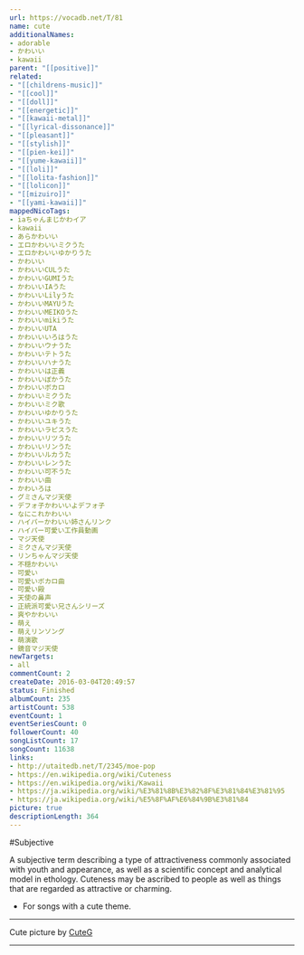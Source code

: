 ```yaml
---
url: https://vocadb.net/T/81
name: cute
additionalNames: 
- adorable
- かわいい
- kawaii
parent: "[[positive]]"
related:
- "[[childrens-music]]"
- "[[cool]]"
- "[[doll]]"
- "[[energetic]]"
- "[[kawaii-metal]]"
- "[[lyrical-dissonance]]"
- "[[pleasant]]"
- "[[stylish]]"
- "[[pien-kei]]"
- "[[yume-kawaii]]"
- "[[loli]]"
- "[[lolita-fashion]]"
- "[[lolicon]]"
- "[[mizuiro]]"
- "[[yami-kawaii]]"
mappedNicoTags:
- iaちゃんまじかわイア
- kawaii
- あらかわいい
- エロかわいいミクうた
- エロかわいいゆかりうた
- かわいい
- かわいいCULうた
- かわいいGUMIうた
- かわいいIAうた
- かわいいLilyうた
- かわいいMAYUうた
- かわいいMEIKOうた
- かわいいmikiうた
- かわいいUTA
- かわいいいろはうた
- かわいいウナうた
- かわいいテトうた
- かわいいハナうた
- かわいいは正義
- かわいいぼかうた
- かわいいボカロ
- かわいいミクうた
- かわいいミク歌
- かわいいゆかりうた
- かわいいユキうた
- かわいいラピスうた
- かわいいリツうた
- かわいいリンうた
- かわいいルカうた
- かわいいレンうた
- かわいい可不うた
- かわいい曲
- かわいろは
- グミさんマジ天使
- デフォ子かわいいよデフォ子
- なにこれかわいい
- ハイパーかわいい姉さんリンク
- ハイパー可愛い工作員動画
- マジ天使
- ミクさんマジ天使
- リンちゃんマジ天使
- 不穏かわいい
- 可愛い
- 可愛いボカロ曲
- 可愛い殿
- 天使の鼻声
- 正統派可愛い兄さんシリーズ
- 爽やかわいい
- 萌え
- 萌えリンソング
- 萌演歌
- 鏡音マジ天使
newTargets:
- all
commentCount: 2
createDate: 2016-03-04T20:49:57
status: Finished
albumCount: 235
artistCount: 538
eventCount: 1
eventSeriesCount: 0
followerCount: 40
songListCount: 17
songCount: 11638
links: 
- http://utaitedb.net/T/2345/moe-pop
- https://en.wikipedia.org/wiki/Cuteness
- https://en.wikipedia.org/wiki/Kawaii
- https://ja.wikipedia.org/wiki/%E3%81%8B%E3%82%8F%E3%81%84%E3%81%95
- https://ja.wikipedia.org/wiki/%E5%8F%AF%E6%84%9B%E3%81%84
picture: true
descriptionLength: 364
---
```


#Subjective

A subjective term describing a type of attractiveness commonly associated with youth and appearance, as well as a scientific concept and analytical model in ethology.
Cuteness may be ascribed to people as well as things that are regarded as attractive or charming.

- For songs with a cute theme.
___
Cute picture by [CuteG](http://danbooru.donmai.us/posts/221242)

---

